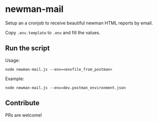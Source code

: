 # newman-mail
Setup an a cronjob to receive beautiful newman HTML reports by email.

Copy `.env.template` to `.env` and fill the values.

## Run the script

Usage:

`
node newman-mail.js --env=<envfile_from_postman>
`

Example:

`
node newman-mail.js --env=dev.postman_environment.json
`

## Contribute

PRs are welcome!